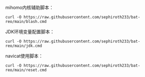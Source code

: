 mihomo内核辅助脚本：
```
curl -O https://raw.githubusercontent.com/sephiroth233/bat-reo/main/blash.cmd
```
JDK环境变量配置脚本：
```
curl -O https://raw.githubusercontent.com/sephiroth233/bat-reo/main/jdk.cmd
```
navicat使用脚本：
```
curl -O https://raw.githubusercontent.com/sephiroth233/bat-reo/main/reset.cmd
```